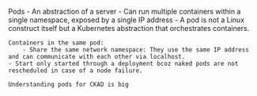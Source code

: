 Pods
    - An abstraction of a server
    - Can run multiple containers within a single namespace, exposed by a single IP address
    - A pod is not a Linux construct itself but a Kubernetes abstraction that orchestrates containers.

    Containers in the same pod:
        - Share the same network namespace: They use the same IP address and can communicate with each other via localhost.
    - Start only started through a deployment bcoz naked pods are not rescheduled in case of a node failure.
    
    Understanding pods for CKAD is big
